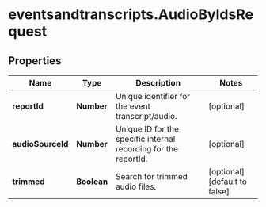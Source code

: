# eventsandtranscripts.AudioByIdsRequest

## Properties

Name | Type | Description | Notes
------------ | ------------- | ------------- | -------------
**reportId** | **Number** | Unique identifier for the event transcript/audio. | [optional] 
**audioSourceId** | **Number** | Unique ID for the specific internal recording for the reportId. | [optional] 
**trimmed** | **Boolean** | Search for trimmed audio files. | [optional] [default to false]


